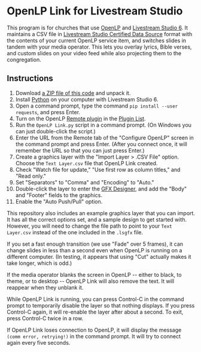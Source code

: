 # OpenLP Link for Livestream Studio

This program is for churches that use [OpenLP][openlp] and
[Livestream Studio 6][ls6].
It maintains a CSV file in [Livestream Studio Certified Data Source][lscds]
format with the contents of your current OpenLP service item,
and switches slides in tandem with your media operator.
This lets you overlay lyrics, Bible verses, and custom slides on your video
feed while also projecting them to the congregation.

[openlp]: https://openlp.org/
[ls6]: https://livestream.com/studio
[lscds]: https://help.livestream.com/hc/en-us/articles/360002053948-Livestream-Studio-Certified-Data-Sources

## Instructions

1.  Download [a ZIP file of this code][zip] and unpack it.
2.  Install [Python][python] on your computer with Livestream Studio 6.
3.  Open a command prompt, type the command `pip install --user requests`,
    and press Enter.
4.  Turn on the OpenLP [Remote plugin][remote] in the [Plugin List][plugin].
5.  Run the `OpenLP Link.py` script in a command prompt.
    (On Windows you can just double-click the script.)
6.  Enter the URL from the Remote tab of the "Configure OpenLP" screen in
    the command prompt and press Enter. (After you connect once, it will
    remember the URL so that you can just press Enter.)
7.  Create a graphics layer with the "Import Layer > .CSV File" option.
    Choose the `Text Layer.csv` file that OpenLP Link created.
8.  Check "Watch file for update," "Use first row as column titles,"
    and "Read only."
9.  Set "Separators" to "Comma" and "Encoding" to "Auto."
10. Double-click the layer to enter the [GFX Designer][gfx], and add the
    "Body" and "Footer" fields to the graphics.
11. Enable the "Auto Push/Pull" option.

This repository also includes an example graphics layer that you can import.
It has all the correct options set, and a sample design to get started with.
However, you will need to change the file path to point to your
`Text Layer.csv` instead of the one included in the `.lsgfx` file.

If you set a fast enough transition (we use "Fade" over 5 frames),
it can change slides in less than a second even when OpenLP is running
on a different computer.
(In testing, it appears that using "Cut" actually makes it take longer,
which is odd.)

If the media operator blanks the screen in OpenLP -- either to black,
to theme, or to desktop -- OpenLP Link will also remove the text.
It will reappear when they unblank it.

While OpenLP Link is running, you can press Control-C in the command prompt
to temporarily disable the layer so that nothing displays.
If you press Control-C again, it will re-enable the layer after about a second.
To exit, press Control-C twice in a row.

If OpenLP Link loses connection to OpenLP, it will display the message
`(comm error, retrying!)` in the command prompt.
It will try to connect again every five seconds.

[zip]: https://github.com/leafstorm/openlp-link/archive/master.zip
[python]: https://www.python.org/downloads/
[remote]: https://manual.openlp.org/web_remote.html
[plugin]: https://manual.openlp.org/plugin_list.html
[gfx]: https://help.livestream.com/hc/en-us/articles/360002071247-Importing-Excel-Spreadsheets-and-CSV-Files

